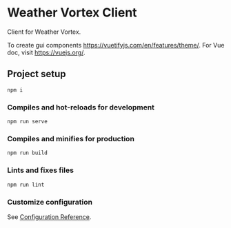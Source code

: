 # Weather Vortex Client

Client for Weather Vortex.

To create gui components https://vuetifyjs.com/en/features/theme/. For Vue doc, visit https://vuejs.org/.

## Project setup

```
npm i
```

### Compiles and hot-reloads for development

```
npm run serve
```

### Compiles and minifies for production

```
npm run build
```

### Lints and fixes files

```
npm run lint
```

### Customize configuration

See [Configuration Reference](https://cli.vuejs.org/config/).
